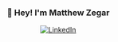 <h3 align="center">👋 Hey! I'm Matthew Zegar</h3>
<p align="center">
  <a href="https://www.linkedin.com/in/matthewzegar/" target="_blank"><img src="https://img.shields.io/badge/LinkedIn-%230077B5.svg?&style=flat-square&logo=linkedin&logoColor=white" alt="LinkedIn"></a>
</p>
